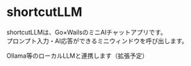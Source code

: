 # shortcutLLM

shortcutLLMは、Go×WailsのミニAIチャットアプリです。  
プロンプト入力・AI応答ができるミニウィンドウを呼び出します。

Ollama等のローカルLLMと連携します（拡張予定）